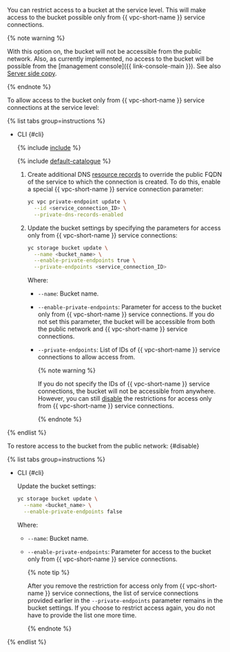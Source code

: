 You can restrict access to a bucket at the service level. This will make access to the bucket possible only from {{ vpc-short-name }} service connections.

{% note warning %}

With this option on, the bucket will not be accessible from the public network. Also, as currently implemented, no access to the bucket will be possible from the [management console]({{ link-console-main }}). See also [Server side copy](#server-side-copy).

{% endnote %}

To allow access to the bucket only from {{ vpc-short-name }} service connections at the service level:

{% list tabs group=instructions %}

- CLI {#cli}

  {% include [include](../cli-install.md) %}

  {% include [default-catalogue](../default-catalogue.md) %}

  1. Create additional DNS [resource records](../../dns/concepts/resource-record.md) to override the public FQDN of the service to which the connection is created. To do this, enable a special {{ vpc-short-name }} service connection parameter:

      ```bash
      yc vpc private-endpoint update \
        --id <service_connection_ID> \
        --private-dns-records-enabled
      ```

  1. Update the bucket settings by specifying the parameters for access only from {{ vpc-short-name }} service connections:

      ```bash
      yc storage bucket update \
        --name <bucket_name> \
        --enable-private-endpoints true \
        --private-endpoints <service_connection_ID>
      ```

      Where:
      * `--name`: Bucket name.
      * `--enable-private-endpoints`: Parameter for access to the bucket only from {{ vpc-short-name }} service connections. If you do not set this parameter, the bucket will be accessible from both the public network and {{ vpc-short-name }} service connections.
      * `--private-endpoints`: List of IDs of {{ vpc-short-name }} service connections to allow access from. 

        {% note warning %}

        If you do not specify the IDs of {{ vpc-short-name }} service connections, the bucket will not be accessible from anywhere. However, you can still [disable](#disable) the restrictions for access only from {{ vpc-short-name }} service connections.

        {% endnote %}

{% endlist %}

To restore access to the bucket from the public network: {#disable}

{% list tabs group=instructions %}

- CLI {#cli}

  Update the bucket settings:

  ```bash
  yc storage bucket update \
    --name <bucket_name> \
    --enable-private-endpoints false
  ```

  Where:
  * `--name`: Bucket name.
  * `--enable-private-endpoints`: Parameter for access to the bucket only from {{ vpc-short-name }} service connections.

    {% note tip %}

    After you remove the restriction for access only from {{ vpc-short-name }} service connections, the list of service connections provided earlier in the `--private-endpoints` parameter remains in the bucket settings. If you choose to restrict access again, you do not have to provide the list one more time.

    {% endnote %}

{% endlist %}